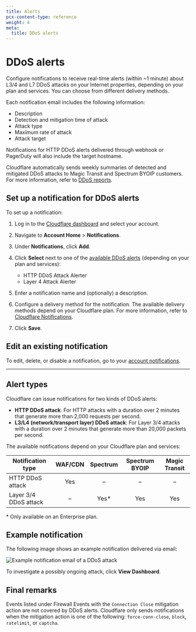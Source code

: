 ```yaml
---
title: Alerts
pcx-content-type: reference
weight: 4
meta:
  title: DDoS alerts
---
```


# DDoS alerts

Configure notifications to receive real-time alerts (within ~1 minute) about L3/4 and L7 DDoS attacks on your Internet properties, depending on your plan and services. You can choose from different delivery methods.

Each notification email includes the following information:

* Description
* Detection and mitigation time of attack
* Attack type
* Maximum rate of attack
* Attack target

Notifications for HTTP DDoS alerts delivered through webhook or PagerDuty will also include the target hostname.

Cloudflare automatically sends weekly summaries of detected and mitigated DDoS attacks to Magic Transit and Spectrum BYOIP customers. For more information, refer to [DDoS reports](/ddos-protection/reference/reports/).

## Set up a notification for DDoS alerts

To set up a notification:

1. Log in to the [Cloudflare dashboard](https://dash.cloudflare.com/) and select your account.

2. Navigate to **Account Home** > **Notifications**.

3. Under **Notifications**, click **Add**.

4. Click **Select** next to one of the [available DDoS alerts](#alert-types) (depending on your plan and services):

    * HTTP DDoS Attack Alerter
    * Layer 4 Attack Alerter

5. Enter a notification name and (optionally) a description.

6. Configure a delivery method for the notification. The available delivery methods depend on your Cloudflare plan. For more information, refer to [Cloudflare Notifications](/fundamentals/notifications/).

7. Click **Save**.

## Edit an existing notification

To edit, delete, or disable a notification, go to your [account notifications](https://dash.cloudflare.com/?to=/:account/notifications).

---

## Alert types

Cloudflare can issue notifications for two kinds of DDoS alerts:

* **HTTP DDoS attack**: For HTTP attacks with a duration over 2 minutes that generate more than 2,000 requests per second.
* **L3/L4 (network/transport layer) DDoS attack**: For Layer 3/4 attacks with a duration over 2 minutes that generate more than 20,000 packets per second.

The available notifications depend on your Cloudflare plan and services:

Notification type     | WAF/CDN | Spectrum | Spectrum BYOIP | Magic Transit
----------------------|:-------:|:--------:|:--------------:|:------------:
HTTP DDoS attack      | Yes     | –        | –              | –
Layer 3/4 DDoS attack | –       | Yes\*    | Yes            | Yes

\* Only available on an Enterprise plan.

## Example notification

The following image shows an example notification delivered via email:

![Example notification email of a DDoS attack](/ddos-protection/static/ddos-notification-example.png)

To investigate a possibly ongoing attack, click **View Dashboard**.

## Final remarks

Events listed under Firewall Events with the `Connection Close` mitigation action are not covered by DDoS alerts. Cloudflare only sends notifications when the mitigation action is one of the following: `force-conn-close`, `block`, `ratelimit`, or `captcha`.
